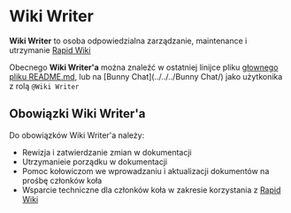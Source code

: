 # Wiki Writer

**Wiki Writer** to osoba odpowiedzialna zarządzanie, maintenance i utrzymanie [Rapid Wiki](https://github.com/aghrapidpro/rapidwiki)

Obecnego **Wiki Writer'a** można znaleźć w ostatniej linijce pliku [głownego pliku README.md](../../../README.md#), lub na [Bunny Chat](../../../Bunny Chat/) jako użytkonika z rolą `@Wiki Writer`

## Obowiązki Wiki Writer'a

Do obowiązków Wiki Writer'a należy:

- Rewizja i zatwierdzanie zmian w dokumentacji
- Utrzymanieie porządku w dokumentacji
- Pomoc kołowiczom we wprowadzaniu i aktualizacji dokumentów na prośbę członków koła
- Wsparcie techniczne dla członków koła w zakresie korzystania z [Rapid Wiki](https://github.com/aghrapidpro/rapidwiki)
